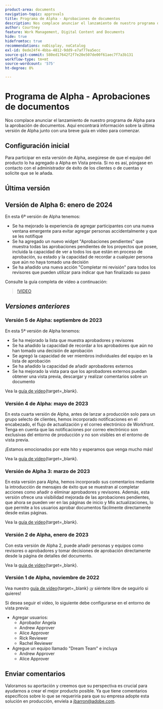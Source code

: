 ```yaml
---
product-area: documents
navigation-topic: approvals
title: Programa de Alpha - Aprobaciones de documentos
description: Nos complace anunciar el lanzamiento de nuestro programa de Alpha para la aprobación de documentos. Aquí encontrará información sobre la última versión de Alpha junto con una breve guía en vídeo para comenzar.
author: Courtney
feature: Work Management, Digital Content and Documents
hide: true
hidefromtoc: true
recommendations: noDisplay, noCatalog
exl-id: 0ede24f4-4bba-4812-9dd9-e7af77ea5ecc
source-git-commit: 580ed17642f2f7e20e507de00f61aec7f7a3b131
workflow-type: tm+mt
source-wordcount: '575'
ht-degree: 0%

---
```


# Programa de Alpha - Aprobaciones de documentos

Nos complace anunciar el lanzamiento de nuestro programa de Alpha para la aprobación de documentos. Aquí encontrará información sobre la última versión de Alpha junto con una breve guía en vídeo para comenzar.

## Configuración inicial

Para participar en esta versión de Alpha, asegúrese de que el equipo del producto lo ha agregado a Alpha en Vista previa. Si no es así, póngase en contacto con el administrador de éxito de los clientes o de cuentas y solicite que se le añada.

## Última versión

## Versión de Alpha 6: enero de 2024

En esta 6ª versión de Alpha tenemos:

* Se ha mejorado la experiencia de agregar participantes con una nueva ventana emergente para evitar agregar personas accidentalmente y que se les notifique
* Se ha agregado un nuevo widget &quot;Aprobaciones pendientes&quot; que muestra todas las aprobaciones pendientes de los proyectos que posee, incluida la capacidad de ver a todos los que están en proceso de aprobación, su estado y la capacidad de recordar a cualquier persona que aún no haya tomado una decisión
* Se ha añadido una nueva acción &quot;Completar mi revisión&quot; para todos los revisores que pueden utilizar para indicar que han finalizado su paso

Consulte la guía completa de vídeo a continuación:

>[!VIDEO](https://video.tv.adobe.com/v/3426860/)

## _Versiones anteriores_

### Versión 5 de Alpha: septiembre de 2023

En esta 5ª versión de Alpha tenemos:

* Se ha mejorado la lista que muestra aprobadores y revisores
* Se ha añadido la capacidad de recordar a los aprobadores que aún no han tomado una decisión de aprobación
* Se agregó la capacidad de ver miembros individuales del equipo en la lista de aprobación
* Se ha añadido la capacidad de añadir aprobadores externos
* Se ha mejorado la vista para que los aprobadores externos puedan obtener una vista previa, descargar y realizar comentarios sobre un documento

Vea la [guía de vídeo](https://video.tv.adobe.com/v/3424613/){target=_blank}.

### Versión 4 de Alpha: mayo de 2023

En esta cuarta versión de Alpha, antes de lanzar a producción solo para un grupo selecto de clientes, hemos incorporado notificaciones en el encabezado, el flujo de actualización y el correo electrónico de Workfront. Tenga en cuenta que las notificaciones por correo electrónico son exclusivas del entorno de producción y no son visibles en el entorno de vista previa. <!--If you're interested in having this release implemented in your production environment on June 14th, please reach out to me directly at jbarron@adobe.com.-->

¡Estamos emocionados por este hito y esperamos que venga mucho más!

Vea la [guía de vídeo](https://video.tv.adobe.com/v/3420094/){target=_blank}.

### Versión de Alpha 3: marzo de 2023

En esta versión para Alpha, hemos incorporado sus comentarios mediante la introducción de mensajes de éxito que se muestran al completar acciones como añadir o eliminar aprobadores y revisores. Además, esta versión ofrece una visibilidad mejorada de las aprobaciones pendientes, que ahora se pueden ver en las páginas de inicio y Mis actualizaciones, lo que permite a los usuarios aprobar documentos fácilmente directamente desde estas páginas.

Vea la [guía de vídeo](https://video.tv.adobe.com/v/3417854/){target=_blank}.

### Versión 2 de Alpha, enero de 2023

Con esta versión de Alpha 2, puede añadir personas y equipos como revisores o aprobadores y tomar decisiones de aprobación directamente desde la página de detalles del documento.

Vea la [guía de vídeo](https://video.tv.adobe.com/v/3413941){target=_blank}.

### Versión 1 de Alpha, noviembre de 2022

Vea nuestro [guía de vídeo](https://video.tv.adobe.com/v/3412837){target=_blank} ¡y siéntete libre de seguirlo si quieres!

Si desea seguir el vídeo, lo siguiente debe configurarse en el entorno de vista previa:

* Agregar usuarios:
   * Aprobador Angela
   * Andrew Approver
   * Alice Approver
   * Rick Reviewer
   * Rachel Reviewer
* Agregue un equipo llamado &quot;Dream Team&quot; e incluya
   * Andrew Approver
   * Alice Approver

## Enviar comentarios

Valoramos su aportación y creemos que su perspectiva es crucial para ayudarnos a crear el mejor producto posible. Ya que tiene comentarios específicos sobre lo que se requeriría para que su empresa adopte esta solución en producción, envíela a [jbarron@adobe.com](mailto:jbarron@adobe.com).
